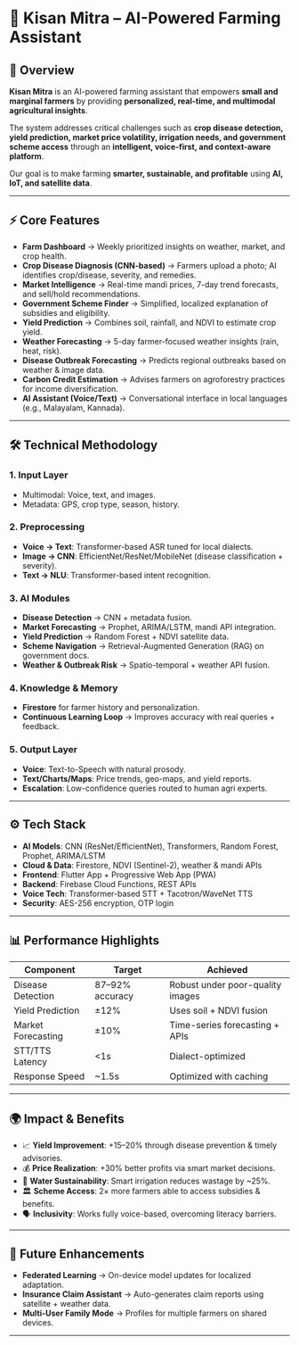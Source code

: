 # 🌾 Kisan Mitra – AI-Powered Farming Assistant  

## 📌 Overview  
**Kisan Mitra** is an AI-powered farming assistant that empowers **small and marginal farmers** by providing **personalized, real-time, and multimodal agricultural insights**.  

The system addresses critical challenges such as **crop disease detection, yield prediction, market price volatility, irrigation needs, and government scheme access** through an **intelligent, voice-first, and context-aware platform**.  

Our goal is to make farming **smarter, sustainable, and profitable** using **AI, IoT, and satellite data**.  

---

## ⚡ Core Features  
- **Farm Dashboard** → Weekly prioritized insights on weather, market, and crop health.  
- **Crop Disease Diagnosis (CNN-based)** → Farmers upload a photo; AI identifies crop/disease, severity, and remedies.  
- **Market Intelligence** → Real-time mandi prices, 7-day trend forecasts, and sell/hold recommendations.  
- **Government Scheme Finder** → Simplified, localized explanation of subsidies and eligibility.  
- **Yield Prediction** → Combines soil, rainfall, and NDVI to estimate crop yield.  
- **Weather Forecasting** → 5-day farmer-focused weather insights (rain, heat, risk).  
- **Disease Outbreak Forecasting** → Predicts regional outbreaks based on weather & image data.  
- **Carbon Credit Estimation** → Advises farmers on agroforestry practices for income diversification.  
- **AI Assistant (Voice/Text)** → Conversational interface in local languages (e.g., Malayalam, Kannada).  

---

## 🛠️ Technical Methodology  

### 1. Input Layer  
- Multimodal: Voice, text, and images.  
- Metadata: GPS, crop type, season, history.  

### 2. Preprocessing  
- **Voice → Text**: Transformer-based ASR tuned for local dialects.  
- **Image → CNN**: EfficientNet/ResNet/MobileNet (disease classification + severity).  
- **Text → NLU**: Transformer-based intent recognition.  

### 3. AI Modules  
- **Disease Detection** → CNN + metadata fusion.  
- **Market Forecasting** → Prophet, ARIMA/LSTM, mandi API integration.  
- **Yield Prediction** → Random Forest + NDVI satellite data.  
- **Scheme Navigation** → Retrieval-Augmented Generation (RAG) on government docs.  
- **Weather & Outbreak Risk** → Spatio-temporal + weather API fusion.  

### 4. Knowledge & Memory  
- **Firestore** for farmer history and personalization.  
- **Continuous Learning Loop** → Improves accuracy with real queries + feedback.  

### 5. Output Layer  
- **Voice**: Text-to-Speech with natural prosody.  
- **Text/Charts/Maps**: Price trends, geo-maps, and yield reports.  
- **Escalation**: Low-confidence queries routed to human agri experts.  

---

## ⚙️ Tech Stack  

- **AI Models**: CNN (ResNet/EfficientNet), Transformers, Random Forest, Prophet, ARIMA/LSTM  
- **Cloud & Data**: Firestore, NDVI (Sentinel-2), weather & mandi APIs  
- **Frontend**: Flutter App + Progressive Web App (PWA)  
- **Backend**: Firebase Cloud Functions, REST APIs  
- **Voice Tech**: Transformer-based STT + Tacotron/WaveNet TTS  
- **Security**: AES-256 encryption, OTP login  

---

## 📊 Performance Highlights  

| Component            | Target          | Achieved                          |
|----------------------|----------------|-----------------------------------|
| Disease Detection    | 87–92% accuracy| Robust under poor-quality images  |
| Yield Prediction     | ±12%           | Uses soil + NDVI fusion           |
| Market Forecasting   | ±10%           | Time-series forecasting + APIs    |
| STT/TTS Latency      | <1s            | Dialect-optimized                 |
| Response Speed       | ~1.5s          | Optimized with caching            |

---

## 🌍 Impact & Benefits  

- 📈 **Yield Improvement**: +15–20% through disease prevention & timely advisories.  
- 💰 **Price Realization**: +30% better profits via smart market decisions.  
- 🌱 **Water Sustainability**: Smart irrigation reduces wastage by ~25%.  
- 🏛️ **Scheme Access**: 2× more farmers able to access subsidies & benefits.  
- 🗣️ **Inclusivity**: Works fully voice-based, overcoming literacy barriers.  

---

## 🔮 Future Enhancements  

- **Federated Learning** → On-device model updates for localized adaptation.  
- **Insurance Claim Assistant** → Auto-generates claim reports using satellite + weather data.  
- **Multi-User Family Mode** → Profiles for multiple farmers on shared devices.  

---
